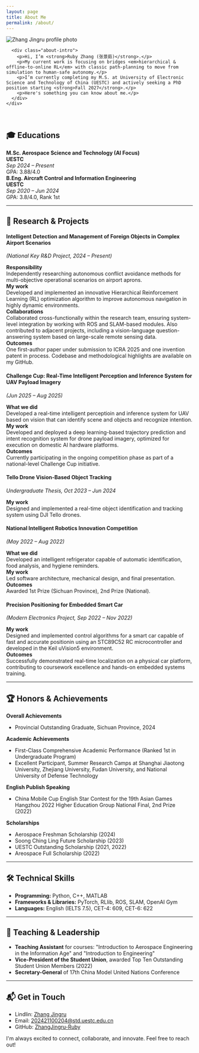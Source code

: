 ```yaml
---
layout: page
title: About Me
permalink: /about/
---
```


<section class="about-hero">
  <div class="container">
    <div class="about-wrapper">
      <div class="about-image">
        <img src="{{ site.baseurl }}/images/02.jpg" alt="Zhang Jingru profile photo" />
      </div>

      <div class="about-intro">
        <p>Hi, I’m <strong>Ruby Zhang (张景茹)</strong>.</p>
        <p>My current work is focusing on bridges <em>hierarchical & offline‑to‑online RL</em> with classic path‑planning to move from simulation to human‑safe autonomy.</p>
        <p>I’m currently completing my M.S. at University of Electronic Science and Technology of China (UESTC) and actively seeking a PhD position starting <strong>Fall 2027</strong>.</p>
        <p>Here's something you can know about me.</p>
      </div>
    </div>
  </div>
</section>

<div style="margin-top: 4rem;"></div>

<section class="about-education">
  <h2>🎓 Educations</h2>

  <div class="edu-row">
    <div class="edu-degree">
      <strong>M.Sc. Aerospace Science and Technology (AI Focus)</strong>
    </div>
    <div class="edu-school">
      <strong>UESTC</strong>
    </div>
    <div class="edu-time">
      <em>Sep 2024 – Present</em><br>
      GPA: 3.88/4.0
    </div>
  </div>

  <div class="edu-row">
    <div class="edu-degree">
      <strong>B.Eng. Aircraft Control and Information Engineering</strong>
    </div>
    <div class="edu-school">
      <strong>UESTC</strong>
    </div>
    <div class="edu-time">
      <em>Sep 2020 – Jun 2024</em><br>
      GPA: 3.8/4.0, Rank 1st
    </div>
  </div>
</section>

---

## 🚀 Research & Projects

#### <span class="ruby-title">Intelligent Detection and Management of Foreign Objects in Complex Airport Scenarios</span>  
<em class="ruby-sub">(*National Key R&D Project, 2024 – Present*)</em>

**Responsibility**\
Independently researching autonomous conflict avoidance methods for multi-objective operational scenarios on airport aprons.\
**My work**\
Developed and implemented an innovative Hierarchical Reinforcement Learning (RL) optimization algorithm to improve autonomous navigation in highly dynamic environments.\
**Collaborations**\
Collaborated cross-functionally within the research team, ensuring system-level integration by working with ROS and SLAM-based modules. Also contributed to adjacent projects, including a vision-language question-answering system based on large-scale remote sensing data.\
**Outcomes**\
One first-author paper under submission to ICRA 2025 and one invention patent in process. Codebase and methodological highlights are available on my GitHub.

#### <span class="ruby-title">Challenge Cup: Real-Time Intelligent Perception and Inference System for UAV Payload Imagery</span>  
<em class="ruby-sub">*(Jun 2025 – Aug 2025)*</em>

**What we did**\
Developed a real-time intelligent perceptioin and inference system for UAV based on vision that can identify scene and objects and recognize intention.\
**My work**\
Developed and deployed a deep learning-based trajectory prediction and intent recognition system for drone payload imagery, optimized for execution on domestic AI hardware platforms.\
**Outcomes**\
Currently participating in the ongoing competition phase as part of a national-level Challenge Cup initiative.

#### <span class="ruby-title">Tello Drone Vision-Based Object Tracking</span>  
<em class="ruby-sub">*Undergraduate Thesis, Oct 2023 – Jun 2024*</em>

**My work**\
Designed and implemented a real-time object identification and tracking system using DJI Tello drones.

#### <span class="ruby-title">National Intelligent Robotics Innovation Competition</span>  
<em class="ruby-sub">*(May 2022 – Aug 2022)*</em>

**What we did**\
Developed an intelligent refrigerator capable of automatic identification, food analysis, and hygiene reminders.\
**My work**\
Led software architecture, mechanical design, and final presentation.\
**Outcomes**\
Awarded 1st Prize (Sichuan Province), 2nd Prize (National).

#### <span class="ruby-title">Precision Positioning for Embedded Smart Car 
<em class="ruby-sub">*(Modern Electronics Project, Sep 2022 – Nov 2022)*</em>

**My work**\
Designed and implemented control algorithms for a smart car capable of fast and accurate positionin using an STC89C52 RC microcontroller and developed in the Keil uVision5 environment.\
**Outcomes**\
Successfully demonstrated real-time localization on a physical car platform, contributing to coursework excellence and hands-on embedded systems training.

---

## 🏆 Honors & Achievements

**Overall Achievements**
- Provincial Outstanding Graduate, Sichuan Province, 2024

**Academic Achievements**
- First-Class Comprehensive Academic Performance (Ranked 1st in Undergraduate Program)
- Excellent Participant, Summer Research Camps at Shanghai Jiaotong University, Zhejiang University, Fudan University, and National University of Defense Technology

**English Publish Speaking**
- China Mobile Cup English Star Contest for the 19th Asian Games Hangzhou 2022 Higher Education Group National Final, 2nd Prize (2022)

**Scholarships**
- Aerospace Freshman Scholarship (2024)
- Soong Ching Ling Future Scholarship (2023)
- UESTC Outstanding Scholarship (2021, 2022)
- Areospace Full Scholarship (2022)

---

## 🛠 Technical Skills

- **Programming:** Python, C++, MATLAB
- **Frameworks & Libraries:** PyTorch, RLlib, ROS, SLAM, OpenAI Gym
- **Languages:** English (IELTS 7.5), CET-4: 609, CET-6: 622

---

## 🌟 Teaching & Leadership

- **Teaching Assistant** for courses: "Introduction to Aerospace Engineering in the Information Age" and "Introduction to Engineering"
- **Vice-President of the Student Union**, awarded Top Ten Outstanding Student Union Members (2022)
- **Secretary-General** of 17th China Model United Nations Conference

---

## 📬 Get in Touch

- Lindlin: [Zhang Jingru](https://www.linkedin.com/in/景茹-张-146665357)
- Email: [202421100204@std.uestc.edu.cn](mailto:202421100204@std.uestc.edu.cn)
- GitHub: [ZhangJingru-Ruby](https://github.com/ZhangJingru-Ruby)

I'm always excited to connect, collaborate, and innovate. Feel free to reach out!
